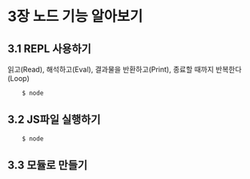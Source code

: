 # 3장 노드 기능 알아보기

## 3.1 REPL 사용하기
읽고(Read), 해석하고(Eval), 결과물을 반환하고(Print), 종료할 때까지 반복한다(Loop)
```
    $ node
```

## 3.2 JS파일 실행하기
```
    $ node
```
## 3.3 모듈로 만들기

